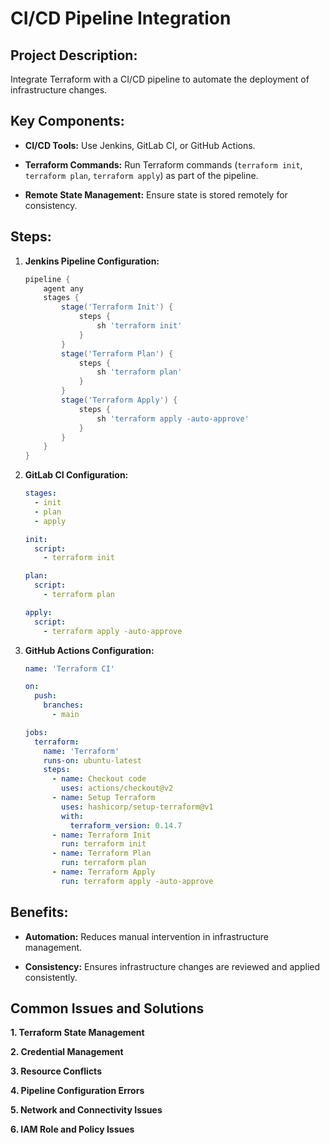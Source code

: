 <h1> CI/CD Pipeline Integration</h1>

<h2>Project Description:</h2>

Integrate Terraform with a CI/CD pipeline to automate the deployment of infrastructure changes.


<h2>Key Components:</h2>

- **CI/CD Tools:** Use Jenkins, GitLab CI, or GitHub Actions.

- **Terraform Commands:** Run Terraform commands (`terraform init`, `terraform plan`, `terraform apply`) as part of the pipeline.

- **Remote State Management:** Ensure state is stored remotely for consistency.


<h2>Steps:</h2>

1. **Jenkins Pipeline Configuration:**
 
   ```groovy
   pipeline {
       agent any
       stages {
           stage('Terraform Init') {
               steps {
                   sh 'terraform init'
               }
           }
           stage('Terraform Plan') {
               steps {
                   sh 'terraform plan'
               }
           }
           stage('Terraform Apply') {
               steps {
                   sh 'terraform apply -auto-approve'
               }
           }
       }
   }
   ```

2. **GitLab CI Configuration:**

   ```yaml
   stages:
     - init
     - plan
     - apply
   
   init:
     script:
       - terraform init
   
   plan:
     script:
       - terraform plan
   
   apply:
     script:
       - terraform apply -auto-approve
   ```

3. **GitHub Actions Configuration:**

   ```yaml
   name: 'Terraform CI'
   
   on:
     push:
       branches:
         - main
   
   jobs:
     terraform:
       name: 'Terraform'
       runs-on: ubuntu-latest
       steps:
         - name: Checkout code
           uses: actions/checkout@v2
         - name: Setup Terraform
           uses: hashicorp/setup-terraform@v1
           with:
             terraform_version: 0.14.7
         - name: Terraform Init
           run: terraform init
         - name: Terraform Plan
           run: terraform plan
         - name: Terraform Apply
           run: terraform apply -auto-approve
   ```


<h2>Benefits:</h2>

- **Automation:** Reduces manual intervention in infrastructure management.

- **Consistency:** Ensures infrastructure changes are reviewed and applied consistently.

<h2>Common Issues and Solutions</h2>

**1. Terraform State Management**

**2. Credential Management**

**3. Resource Conflicts**

**4. Pipeline Configuration Errors**

**5. Network and Connectivity Issues**

**6. IAM Role and Policy Issues**
